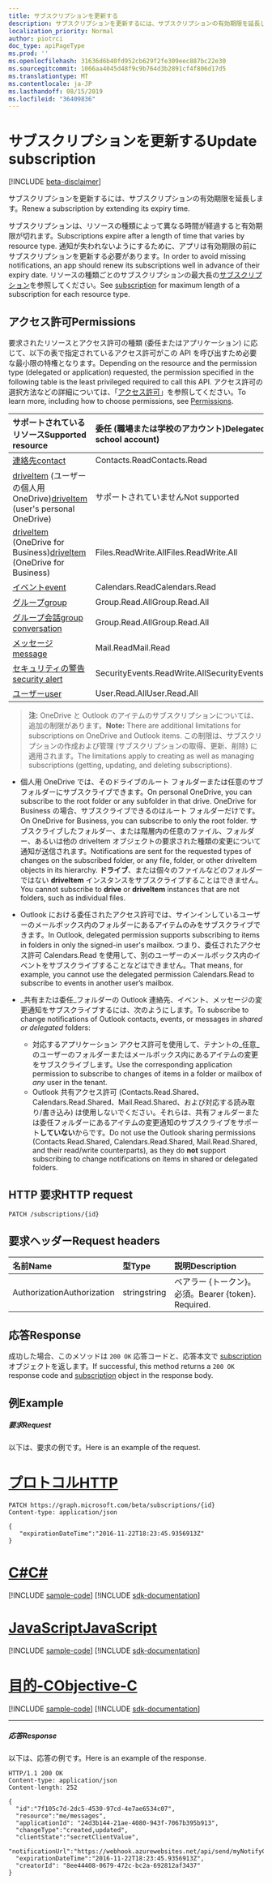 ```yaml
---
title: サブスクリプションを更新する
description: サブスクリプションを更新するには、サブスクリプションの有効期限を延長します。
localization_priority: Normal
author: piotrci
doc_type: apiPageType
ms.prod: ''
ms.openlocfilehash: 31636d6b40fd952cb629f2fe309eec887bc22e30
ms.sourcegitcommit: 1066aa4045d48f9c9b764d3b2891cf4f806d17d5
ms.translationtype: MT
ms.contentlocale: ja-JP
ms.lasthandoff: 08/15/2019
ms.locfileid: "36409836"
---
```

# <a name="update-subscription"></a><span data-ttu-id="d1c14-103">サブスクリプションを更新する</span><span class="sxs-lookup"><span data-stu-id="d1c14-103">Update subscription</span></span>

[!INCLUDE [beta-disclaimer](../../includes/beta-disclaimer.md)]

<span data-ttu-id="d1c14-104">サブスクリプションを更新するには、サブスクリプションの有効期限を延長します。</span><span class="sxs-lookup"><span data-stu-id="d1c14-104">Renew a subscription by extending its expiry time.</span></span>

<span data-ttu-id="d1c14-105">サブスクリプションは、リソースの種類によって異なる時間が経過すると有効期限が切れます。</span><span class="sxs-lookup"><span data-stu-id="d1c14-105">Subscriptions expire after a length of time that varies by resource type.</span></span> <span data-ttu-id="d1c14-106">通知が失われないようにするために、アプリは有効期限の前にサブスクリプションを更新する必要があります。</span><span class="sxs-lookup"><span data-stu-id="d1c14-106">In order to avoid missing notifications, an app should renew its subscriptions well in advance of their expiry date.</span></span> <span data-ttu-id="d1c14-107">リソースの種類ごとのサブスクリプションの最大長の[サブスクリプション](../resources/subscription.md)を参照してください。</span><span class="sxs-lookup"><span data-stu-id="d1c14-107">See [subscription](../resources/subscription.md) for maximum length of a subscription for each resource type.</span></span>

## <a name="permissions"></a><span data-ttu-id="d1c14-108">アクセス許可</span><span class="sxs-lookup"><span data-stu-id="d1c14-108">Permissions</span></span>

<span data-ttu-id="d1c14-109">要求されたリソースとアクセス許可の種類 (委任またはアプリケーション) に応じて、以下の表で指定されているアクセス許可がこの API を呼び出すため必要な最小限の特権となります。</span><span class="sxs-lookup"><span data-stu-id="d1c14-109">Depending on the resource and the permission type (delegated or application) requested, the permission specified in the following table is the least privileged required to call this API.</span></span> <span data-ttu-id="d1c14-110">アクセス許可の選択方法などの詳細については、「[アクセス許可](/graph/permissions-reference)」を参照してください。</span><span class="sxs-lookup"><span data-stu-id="d1c14-110">To learn more, including how to choose permissions, see [Permissions](/graph/permissions-reference).</span></span>

| <span data-ttu-id="d1c14-111">サポートされているリソース</span><span class="sxs-lookup"><span data-stu-id="d1c14-111">Supported resource</span></span> | <span data-ttu-id="d1c14-112">委任 (職場または学校のアカウント)</span><span class="sxs-lookup"><span data-stu-id="d1c14-112">Delegated (work or school account)</span></span> | <span data-ttu-id="d1c14-113">委任 (個人用 Microsoft アカウント)</span><span class="sxs-lookup"><span data-stu-id="d1c14-113">Delegated (personal Microsoft account)</span></span> | <span data-ttu-id="d1c14-114">アプリケーション</span><span class="sxs-lookup"><span data-stu-id="d1c14-114">Application</span></span> |
|:-----|:-----|:-----|:-----|
|[<span data-ttu-id="d1c14-115">連絡先</span><span class="sxs-lookup"><span data-stu-id="d1c14-115">contact</span></span>](../resources/contact.md) | <span data-ttu-id="d1c14-116">Contacts.Read</span><span class="sxs-lookup"><span data-stu-id="d1c14-116">Contacts.Read</span></span> | <span data-ttu-id="d1c14-117">Contacts.Read</span><span class="sxs-lookup"><span data-stu-id="d1c14-117">Contacts.Read</span></span> | <span data-ttu-id="d1c14-118">Contacts.Read</span><span class="sxs-lookup"><span data-stu-id="d1c14-118">Contacts.Read</span></span> |
|<span data-ttu-id="d1c14-119">[driveItem](../resources/driveitem.md) (ユーザーの個人用 OneDrive)</span><span class="sxs-lookup"><span data-stu-id="d1c14-119">[driveItem](../resources/driveitem.md) (user's personal OneDrive)</span></span> | <span data-ttu-id="d1c14-120">サポートされていません</span><span class="sxs-lookup"><span data-stu-id="d1c14-120">Not supported</span></span> | <span data-ttu-id="d1c14-121">Files.ReadWrite</span><span class="sxs-lookup"><span data-stu-id="d1c14-121">Files.ReadWrite</span></span> | <span data-ttu-id="d1c14-122">サポートされていません</span><span class="sxs-lookup"><span data-stu-id="d1c14-122">Not supported</span></span> |
|<span data-ttu-id="d1c14-123">[driveItem](../resources/driveitem.md) (OneDrive for Business)</span><span class="sxs-lookup"><span data-stu-id="d1c14-123">[driveItem](../resources/driveitem.md) (OneDrive for Business)</span></span> | <span data-ttu-id="d1c14-124">Files.ReadWrite.All</span><span class="sxs-lookup"><span data-stu-id="d1c14-124">Files.ReadWrite.All</span></span> | <span data-ttu-id="d1c14-125">サポートされていません</span><span class="sxs-lookup"><span data-stu-id="d1c14-125">Not supported</span></span> | <span data-ttu-id="d1c14-126">Files.ReadWrite.All</span><span class="sxs-lookup"><span data-stu-id="d1c14-126">Files.ReadWrite.All</span></span> |
|[<span data-ttu-id="d1c14-127">イベント</span><span class="sxs-lookup"><span data-stu-id="d1c14-127">event</span></span>](../resources/event.md) | <span data-ttu-id="d1c14-128">Calendars.Read</span><span class="sxs-lookup"><span data-stu-id="d1c14-128">Calendars.Read</span></span> | <span data-ttu-id="d1c14-129">Calendars.Read</span><span class="sxs-lookup"><span data-stu-id="d1c14-129">Calendars.Read</span></span> | <span data-ttu-id="d1c14-130">Calendars.Read</span><span class="sxs-lookup"><span data-stu-id="d1c14-130">Calendars.Read</span></span> |
|[<span data-ttu-id="d1c14-131">グループ</span><span class="sxs-lookup"><span data-stu-id="d1c14-131">group</span></span>](../resources/group.md) | <span data-ttu-id="d1c14-132">Group.Read.All</span><span class="sxs-lookup"><span data-stu-id="d1c14-132">Group.Read.All</span></span> | <span data-ttu-id="d1c14-133">サポート対象外</span><span class="sxs-lookup"><span data-stu-id="d1c14-133">Not supported</span></span> | <span data-ttu-id="d1c14-134">Group.Read.All</span><span class="sxs-lookup"><span data-stu-id="d1c14-134">Group.Read.All</span></span> |
|[<span data-ttu-id="d1c14-135">グループ会話</span><span class="sxs-lookup"><span data-stu-id="d1c14-135">group conversation</span></span>](../resources/conversation.md) | <span data-ttu-id="d1c14-136">Group.Read.All</span><span class="sxs-lookup"><span data-stu-id="d1c14-136">Group.Read.All</span></span> | <span data-ttu-id="d1c14-137">非サポート</span><span class="sxs-lookup"><span data-stu-id="d1c14-137">Not supported</span></span> | <span data-ttu-id="d1c14-138">非サポート</span><span class="sxs-lookup"><span data-stu-id="d1c14-138">Not supported</span></span> |
|[<span data-ttu-id="d1c14-139">メッセージ</span><span class="sxs-lookup"><span data-stu-id="d1c14-139">message</span></span>](../resources/message.md) | <span data-ttu-id="d1c14-140">Mail.Read</span><span class="sxs-lookup"><span data-stu-id="d1c14-140">Mail.Read</span></span> | <span data-ttu-id="d1c14-141">Mail.Read</span><span class="sxs-lookup"><span data-stu-id="d1c14-141">Mail.Read</span></span> | <span data-ttu-id="d1c14-142">Mail.Read</span><span class="sxs-lookup"><span data-stu-id="d1c14-142">Mail.Read</span></span> |
|[<span data-ttu-id="d1c14-143">セキュリティの警告</span><span class="sxs-lookup"><span data-stu-id="d1c14-143">security alert</span></span>](../resources/alert.md) | <span data-ttu-id="d1c14-144">SecurityEvents.ReadWrite.All</span><span class="sxs-lookup"><span data-stu-id="d1c14-144">SecurityEvents.ReadWrite.All</span></span> | <span data-ttu-id="d1c14-145">サポート対象外</span><span class="sxs-lookup"><span data-stu-id="d1c14-145">Not supported</span></span> | <span data-ttu-id="d1c14-146">SecurityEvents.ReadWrite.All</span><span class="sxs-lookup"><span data-stu-id="d1c14-146">SecurityEvents.ReadWrite.All</span></span> |
|[<span data-ttu-id="d1c14-147">ユーザー</span><span class="sxs-lookup"><span data-stu-id="d1c14-147">user</span></span>](../resources/user.md) | <span data-ttu-id="d1c14-148">User.Read.All</span><span class="sxs-lookup"><span data-stu-id="d1c14-148">User.Read.All</span></span> | <span data-ttu-id="d1c14-149">User.Read.All</span><span class="sxs-lookup"><span data-stu-id="d1c14-149">User.Read.All</span></span> | <span data-ttu-id="d1c14-150">User.Read.All</span><span class="sxs-lookup"><span data-stu-id="d1c14-150">User.Read.All</span></span> |

> <span data-ttu-id="d1c14-151">**注:** OneDrive と Outlook のアイテムのサブスクリプションについては、追加の制限があります。</span><span class="sxs-lookup"><span data-stu-id="d1c14-151">**Note:** There are additional limitations for subscriptions on OneDrive and Outlook items.</span></span> <span data-ttu-id="d1c14-152">この制限は、サブスクリプションの作成および管理 (サブスクリプションの取得、更新、削除) に適用されます。</span><span class="sxs-lookup"><span data-stu-id="d1c14-152">The limitations apply to creating as well as managing subscriptions (getting, updating, and deleting subscriptions).</span></span>

- <span data-ttu-id="d1c14-153">個人用 OneDrive では、そのドライブのルート フォルダーまたは任意のサブフォルダーにサブスクライブできます。</span><span class="sxs-lookup"><span data-stu-id="d1c14-153">On personal OneDrive, you can subscribe to the root folder or any subfolder in that drive.</span></span> <span data-ttu-id="d1c14-154">OneDrive for Business の場合、サブスクライブできるのはルート フォルダーだけです。</span><span class="sxs-lookup"><span data-stu-id="d1c14-154">On OneDrive for Business, you can subscribe to only the root folder.</span></span> <span data-ttu-id="d1c14-155">サブスクライブしたフォルダー、または階層内の任意のファイル、フォルダー、あるいは他の driveItem オブジェクトの要求された種類の変更について通知が送信されます。</span><span class="sxs-lookup"><span data-stu-id="d1c14-155">Notifications are sent for the requested types of changes on the subscribed folder, or any file, folder, or other driveItem objects in its hierarchy.</span></span> <span data-ttu-id="d1c14-156">**ドライブ**、または個々のファイルなどのフォルダーではない **driveItem** インスタンスをサブスクライブすることはできません。</span><span class="sxs-lookup"><span data-stu-id="d1c14-156">You cannot subscribe to **drive** or **driveItem** instances that are not folders, such as individual files.</span></span>

- <span data-ttu-id="d1c14-157">Outlook における委任されたアクセス許可では、サインインしているユーザーのメールボックス内のフォルダーにあるアイテムのみをサブスクライブできます。</span><span class="sxs-lookup"><span data-stu-id="d1c14-157">In Outlook, delegated permission supports subscribing to items in folders in only the signed-in user's mailbox.</span></span> <span data-ttu-id="d1c14-158">つまり、委任されたアクセス許可 Calendars.Read を使用して、別のユーザーのメールボックス内のイベントをサブスクライブすることなどはできません。</span><span class="sxs-lookup"><span data-stu-id="d1c14-158">That means, for example, you cannot use the delegated permission Calendars.Read to subscribe to events in another user’s mailbox.</span></span>
- <span data-ttu-id="d1c14-159">_共有または委任_フォルダーの Outlook 連絡先、イベント、メッセージの変更通知をサブスクライブするには、次のようにします。</span><span class="sxs-lookup"><span data-stu-id="d1c14-159">To subscribe to change notifications of Outlook contacts, events, or messages in _shared or delegated_ folders:</span></span>

  - <span data-ttu-id="d1c14-160">対応するアプリケーション アクセス許可を使用して、テナントの_任意_のユーザーのフォルダーまたはメールボックス内にあるアイテムの変更をサブスクライブします。</span><span class="sxs-lookup"><span data-stu-id="d1c14-160">Use the corresponding application permission to subscribe to changes of items in a folder or mailbox of _any_ user in the tenant.</span></span>
  - <span data-ttu-id="d1c14-161">Outlook 共有アクセス許可 (Contacts.Read.Shared、Calendars.Read.Shared、Mail.Read.Shared、および対応する読み取り/書き込み) は使用しないでください。それらは、共有フォルダーまたは委任フォルダーにあるアイテムの変更通知のサブスクライブをサポート**していない**からです。</span><span class="sxs-lookup"><span data-stu-id="d1c14-161">Do not use the Outlook sharing permissions (Contacts.Read.Shared, Calendars.Read.Shared, Mail.Read.Shared, and their read/write counterparts), as they do **not** support subscribing to change notifications on items in shared or delegated folders.</span></span>

## <a name="http-request"></a><span data-ttu-id="d1c14-162">HTTP 要求</span><span class="sxs-lookup"><span data-stu-id="d1c14-162">HTTP request</span></span>

<!-- { "blockType": "ignored" } -->

```http
PATCH /subscriptions/{id}
```

## <a name="request-headers"></a><span data-ttu-id="d1c14-163">要求ヘッダー</span><span class="sxs-lookup"><span data-stu-id="d1c14-163">Request headers</span></span>

| <span data-ttu-id="d1c14-164">名前</span><span class="sxs-lookup"><span data-stu-id="d1c14-164">Name</span></span>       | <span data-ttu-id="d1c14-165">型</span><span class="sxs-lookup"><span data-stu-id="d1c14-165">Type</span></span> | <span data-ttu-id="d1c14-166">説明</span><span class="sxs-lookup"><span data-stu-id="d1c14-166">Description</span></span>|
|:-----------|:------|:----------|
| <span data-ttu-id="d1c14-167">Authorization</span><span class="sxs-lookup"><span data-stu-id="d1c14-167">Authorization</span></span>  | <span data-ttu-id="d1c14-168">string</span><span class="sxs-lookup"><span data-stu-id="d1c14-168">string</span></span>  | <span data-ttu-id="d1c14-p106">ベアラー {トークン}。必須。</span><span class="sxs-lookup"><span data-stu-id="d1c14-p106">Bearer {token}. Required.</span></span> |

## <a name="response"></a><span data-ttu-id="d1c14-171">応答</span><span class="sxs-lookup"><span data-stu-id="d1c14-171">Response</span></span>

<span data-ttu-id="d1c14-172">成功した場合、このメソッドは `200 OK` 応答コードと、応答本文で [subscription](../resources/subscription.md) オブジェクトを返します。</span><span class="sxs-lookup"><span data-stu-id="d1c14-172">If successful, this method returns a `200 OK` response code and [subscription](../resources/subscription.md) object in the response body.</span></span>

## <a name="example"></a><span data-ttu-id="d1c14-173">例</span><span class="sxs-lookup"><span data-stu-id="d1c14-173">Example</span></span>

##### <a name="request"></a><span data-ttu-id="d1c14-174">要求</span><span class="sxs-lookup"><span data-stu-id="d1c14-174">Request</span></span>

<span data-ttu-id="d1c14-175">以下は、要求の例です。</span><span class="sxs-lookup"><span data-stu-id="d1c14-175">Here is an example of the request.</span></span>

# <a name="httptabhttp"></a>[<span data-ttu-id="d1c14-176">プロトコル</span><span class="sxs-lookup"><span data-stu-id="d1c14-176">HTTP</span></span>](#tab/http)
<!-- {
  "blockType": "request",
  "name": "update_subscription"
}-->

```http
PATCH https://graph.microsoft.com/beta/subscriptions/{id}
Content-type: application/json

{
   "expirationDateTime":"2016-11-22T18:23:45.9356913Z"
}
```
# <a name="ctabcsharp"></a>[<span data-ttu-id="d1c14-177">C#</span><span class="sxs-lookup"><span data-stu-id="d1c14-177">C#</span></span>](#tab/csharp)
[!INCLUDE [sample-code](../includes/snippets/csharp/update-subscription-csharp-snippets.md)]
[!INCLUDE [sdk-documentation](../includes/snippets/snippets-sdk-documentation-link.md)]

# <a name="javascripttabjavascript"></a>[<span data-ttu-id="d1c14-178">JavaScript</span><span class="sxs-lookup"><span data-stu-id="d1c14-178">JavaScript</span></span>](#tab/javascript)
[!INCLUDE [sample-code](../includes/snippets/javascript/update-subscription-javascript-snippets.md)]
[!INCLUDE [sdk-documentation](../includes/snippets/snippets-sdk-documentation-link.md)]

# <a name="objective-ctabobjc"></a>[<span data-ttu-id="d1c14-179">目的-C</span><span class="sxs-lookup"><span data-stu-id="d1c14-179">Objective-C</span></span>](#tab/objc)
[!INCLUDE [sample-code](../includes/snippets/objc/update-subscription-objc-snippets.md)]
[!INCLUDE [sdk-documentation](../includes/snippets/snippets-sdk-documentation-link.md)]

---


##### <a name="response"></a><span data-ttu-id="d1c14-180">応答</span><span class="sxs-lookup"><span data-stu-id="d1c14-180">Response</span></span>

<span data-ttu-id="d1c14-181">以下は、応答の例です。</span><span class="sxs-lookup"><span data-stu-id="d1c14-181">Here is an example of the response.</span></span>
<!-- {
  "blockType": "response",
  "truncated": true,
  "@odata.type": "microsoft.graph.subscription"
} -->

```http
HTTP/1.1 200 OK
Content-type: application/json
Content-length: 252

{
  "id":"7f105c7d-2dc5-4530-97cd-4e7ae6534c07",
  "resource":"me/messages",
  "applicationId": "24d3b144-21ae-4080-943f-7067b395b913",
  "changeType":"created,updated",
  "clientState":"secretClientValue",
  "notificationUrl":"https://webhook.azurewebsites.net/api/send/myNotifyClient",
  "expirationDateTime":"2016-11-22T18:23:45.9356913Z",
  "creatorId": "8ee44408-0679-472c-bc2a-692812af3437"
}
```

<!--
{
  "type": "#page.annotation",
  "description": "Update subscription",
  "keywords": "",
  "section": "documentation",
  "tocPath": "",
  "suppressions": [
  ]
}
-->
